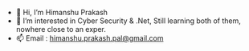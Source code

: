 - 👋 Hi, I’m Himanshu Prakash
- 👀 I’m interested in Cyber Security & .Net,
  Still learning both of them, nowhere close to an exper.
- 📫 Email : himanshu.prakash.pal@gmail.com


<!---
hpp-blakbear/hpp-blakbear is a ✨ special ✨ repository because its `README.md` (this file) appears on your GitHub profile.
You can click the Preview link to take a look at your changes.
--->
